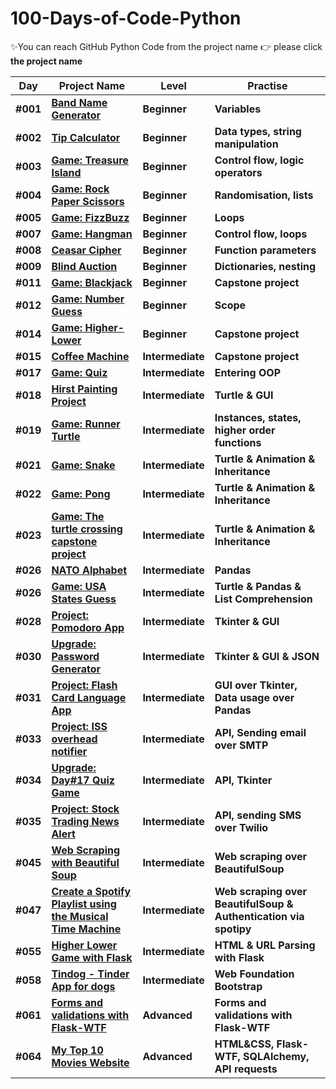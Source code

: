 # 100-Days-of-Code-Python

✨You can reach GitHub Python Code from the project name 👉 please click **the project name**

| Day      | Project Name                                                                                                                            | Level            | Practise                                                         |
| -------- | --------------------------------------------------------------------------------------------------------------------------------------- | ---------------- | ---------------------------------------------------------------- |
| **#001** | **[Band Name Generator](https://github.com/fly-pixie/100-Days-of-Code-Python/tree/main/Day%2301%20)**                                   | **Beginner**     | **Variables**                                                    |
| **#002** | **[Tip Calculator](https://github.com/fly-pixie/100-Days-of-Code-Python/tree/main/Day%2302%20)**                                        | **Beginner**     | **Data types, string manipulation**                              |
| **#003** | **[Game: Treasure Island](https://github.com/fly-pixie/100-Days-of-Code-Python/tree/main/Day%2303)**                                    | **Beginner**     | **Control flow, logic operators**                                |
| **#004** | **[Game: Rock Paper Scissors](https://github.com/fly-pixie/100-Days-of-Code-Python/tree/main/Day%2304%20)**                             | **Beginner**     | **Randomisation, lists**                                         |
| **#005** | **[Game: FizzBuzz](https://github.com/FCimendere/100-Days-of-Code-Python/blob/main/Day%2305%20)**                                       | **Beginner**     | **Loops**                                                        |                                                    
| **#007** | **[Game: Hangman](https://github.com/fly-pixie/100-Days-of-Code-Python/tree/main/Day%2307)**                                            | **Beginner**     | **Control flow, loops**                                          |
| **#008** | **[Ceasar Cipher](https://github.com/fly-pixie/100-Days-of-Code-Python/tree/main/Day%2308)**                                            | **Beginner**     | **Function parameters**                                          |
| **#009** | **[Blind Auction](https://github.com/fly-pixie/100-Days-of-Code-Python/tree/main/Day%2309)**                                            | **Beginner**     | **Dictionaries, nesting**                                        |
| **#011** | **[Game: Blackjack](https://github.com/fly-pixie/100-Days-of-Code-Python/tree/main/Day%2311)**                                          | **Beginner**     | **Capstone project**                                             |
| **#012** | **[Game: Number Guess](https://github.com/fly-pixie/100-Days-of-Code-Python/tree/main/Day%2312)**                                       | **Beginner**     | **Scope**                                                        |
| **#014** | **[Game: Higher-Lower ](https://github.com/fly-pixie/100-Days-of-Code-Python/tree/main/Day%2314)**                                      | **Beginner**     | **Capstone project**                                             |
| **#015** | **[Coffee Machine ](https://github.com/fly-pixie/100-Days-of-Code-Python/tree/main/Day%2315)**                                          | **Intermediate** | **Capstone project**                                             |
| **#017** | **[Game: Quiz ](https://github.com/fly-pixie/100-Days-of-Code-Python/tree/main/Day%2317)**                                              | **Intermediate** | **Entering OOP**                                                 |
| **#018** | **[Hirst Painting Project ](https://github.com/fly-pixie/100-Days-of-Code-Python/tree/main/Day%2318)**                                  | **Intermediate** | **Turtle & GUI**                                                 |
| **#019** | **[Game: Runner Turtle ](https://github.com/fly-pixie/100-Days-of-Code-Python/tree/main/Day%2319)**                                     | **Intermediate** | **Instances, states, higher order functions**                    |
| **#021** | **[Game: Snake](https://github.com/fly-pixie/100-Days-of-Code-Python/tree/main/Day%2321)**                                              | **Intermediate** | **Turtle & Animation & Inheritance**                             |
| **#022** | **[Game: Pong](https://github.com/fly-pixie/100-Days-of-Code-Python/tree/main/Day%2322)**                                               | **Intermediate** | **Turtle & Animation & Inheritance**                             |
| **#023** | **[Game: The turtle crossing capstone project](https://github.com/fly-pixie/100-Days-of-Code-Python/tree/main/Day%2323)**               | **Intermediate** | **Turtle & Animation & Inheritance**                             |
| **#026** | **[NATO Alphabet](https://github.com/fly-pixie/100-Days-of-Code-Python/tree/main/Day%2326/Nato_alphabet_creator)**                      | **Intermediate** | **Pandas**                                                       |
| **#026** | **[Game: USA States Guess](https://github.com/fly-pixie/100-Days-of-Code-Python/tree/main/Day%2326/US%20States%20Game)**                | **Intermediate** | **Turtle & Pandas & List Comprehension**                         |
| **#028** | **[Project: Pomodoro App](https://github.com/fly-pixie/100-Days-of-Code-Python/tree/main/Day%2328)**                                    | **Intermediate** | **Tkinter & GUI**                                                |
| **#030** | **[Upgrade: Password Generator](https://github.com/fly-pixie/100-Days-of-Code-Python/blob/main/Day%2330/password_gen_upgrade.py)**      | **Intermediate** | **Tkinter & GUI & JSON**                                         |
| **#031** | **[Project: Flash Card Language App ](https://github.com/fly-pixie/100-Days-of-Code-Python/tree/main/Day%2331)**                        | **Intermediate** | **GUI over Tkinter, Data usage over Pandas**                     |
| **#033** | **[Project: ISS overhead notifier](https://github.com/fly-pixie/100-Days-of-Code-Python/tree/main/Day%2333)**                           | **Intermediate** | **API, Sending email over SMTP**                                 |
| **#034** | **[Upgrade: Day#17 Quiz Game ](https://github.com/fly-pixie/100-Days-of-Code-Python/tree/main/Day%2334)**                               | **Intermediate** | **API, Tkinter**                                                 |
| **#035** | **[Project: Stock Trading News Alert](https://github.com/fly-pixie/100-Days-of-Code-Python/tree/main/Day%2335)**                        | **Intermediate** | **API, sending SMS over Twilio**                                 |
| **#045** | **[Web Scraping with Beautiful Soup](https://github.com/fly-pixie/100-Days-of-Code-Python/tree/main/Day%2345)**                         | **Intermediate** | **Web scraping over BeautifulSoup**                              |
| **#047** | **[Create a Spotify Playlist using the Musical Time Machine](https://github.com/fly-pixie/100-Days-of-Code-Python/tree/main/Day%2347)** | **Intermediate** | **Web scraping over BeautifulSoup & Authentication via spotipy** |
| **#055** | **[Higher Lower Game with Flask](https://github.com/fly-pixie/100-Days-of-Code-Python/tree/main/Day%2355)**                             | **Intermediate** | **HTML & URL Parsing with Flask**                                |
| **#058** | **[Tindog - Tinder App for dogs ](https://github.com/fly-pixie/100-Days-of-Code-Python/tree/main/Day%2358)**                            | **Intermediate** | **Web Foundation Bootstrap**                                     |
| **#061** | **[Forms and validations with Flask-WTF ](https://github.com/fly-pixie/100-Days-of-Code-Python/tree/main/Day%2361)**                    | **Advanced**     | **Forms and validations with Flask-WTF**                         |
| **#064** | **[My Top 10 Movies Website ](https://github.com/fly-pixie/100-Days-of-Code-Python/tree/main/Day%2364)**                                | **Advanced**     | **HTML&CSS, Flask-WTF, SQLAlchemy, API requests**                |
